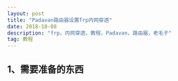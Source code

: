 ```yaml
---
layout: post
title: "Padavan路由器设置frp内网穿透"
date: 2018-10-08 
description: "frp，内网穿透，教程，Padavan，路由器，老毛子"
tag: 教程
---
```

## 1、需要准备的东西
